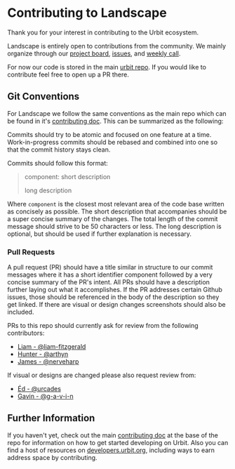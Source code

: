 # Contributing to Landscape

Thank you for your interest in contributing to the Urbit ecosystem.

Landscape is entirely open to contributions from the community. We mainly organize through our [project board], [issues], and [weekly call].

For now our code is stored in the main [urbit repo]. If you would like to contribute feel free to open up a PR there.

## Git Conventions

For Landscape we follow the same conventions as the main repo which can be found in it's [contributing doc]. This can be summarized as the following:

Commits should try to be atomic and focused on one feature at a time. Work-in-progress commits should be rebased and combined into one so that the commit history stays clean.

Commits should follow this format:

> component: short description
>
> long description

Where `component` is the closest most relevant area of the code base written as concisely as possible. The short description that accompanies should be a super concise summary of the changes. The total length of the commit message should strive to be 50 characters or less. The long description is optional, but should be used if further explanation is necessary.

### Pull Requests

A pull request (PR) should have a title similar in structure to our commit messages where it has a short identifier component followed by a very concise summary of the PR's intent. All PRs should have a description further laying out what it accomplishes. If the PR addresses certain Github issues, those should be referenced in the body of the description so they get linked. If there are visual or design changes screenshots should also be included.

PRs to this repo should currently ask for review from the following contributors:

- [Liam - @liam-fitzgerald](https://github.com/liam-fitzgerald)
- [Hunter - @arthyn](https://github.com/arthyn)
- [James - @nerveharp](https://github.com/nerveharp)

If visual or designs are changed please also request review from:

- [Éd - @urcades](https://github.com/urcades)
- [Gavin - @g-a-v-i-n](https://github.com/g-a-v-i-n)

## Further Information

If you haven't yet, check out the main [contributing doc] at the base of the repo for information on how to get started developing on Urbit. Also you can find a host of resources on [developers.urbit.org], including ways to earn address space by contributing.

[project board]: https://github.com/orgs/urbit/projects/17
[issues]: https://github.com/urbit/landscape/issues
[weekly call]: https://github.com/urbit/landscape/issues/792
[urbit repo]: https://github.com/urbit/urbit
[contributing doc]: ../../CONTRIBUTING.md
[developers.urbit.org]: https://developers.urbit.org/
